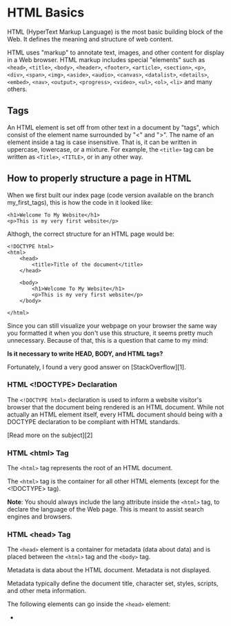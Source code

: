 # HTML Basics
HTML (HyperText Markup Language) is the most basic building block of the Web. It defines the meaning and structure of web content.

HTML uses "markup" to annotate text, images, and other content for display in a Web browser. HTML markup includes special "elements" such as `<head>`, `<title>`, `<body>`, `<header>`, `<footer>`, `<article>`, `<section>`, `<p>`, `<div>`, `<span>`, `<img>`, `<aside>`, `<audio>`, `<canvas>`, `<datalist>`, `<details>`, `<embed>`, `<nav>`, `<output>`, `<progress>`, `<video>`, `<ul>`, `<ol>`, `<li>` and many others.

## Tags
An HTML element is set off from other text in a document by "tags", which consist of the element name surrounded by "<" and ">". The name of an element inside a tag is case insensitive. That is, it can be written in uppercase, lowercase, or a mixture. For example, the `<title>` tag can be written as `<Title>`, `<TITLE>`, or in any other way.

## How to properly structure a page in HTML
When we first built our index page (code version available on the branch my_first_tags), this is how the code in it looked like:

    <h1>Welcome To My Website</h1>
    <p>This is my very first website</p>

Althogh, the correct structure for an HTML page would be:

    <!DOCTYPE html>
    <html>
        <head>
            <title>Title of the document</title>
        </head>

        <body>
            <h1>Welcome To My Website</h1>
            <p>This is my very first website</p>
        </body>
    
    </html>

Since you can still visualize your webpage on your browser the same way you formatted it when you don't use this structure, it seems pretty much unnecessary. Because of that, this is a question that came to my mind:

**Is it necessary to write HEAD, BODY, and HTML tags?**

Fortunately, I found a very good answer on [StackOverflow][1].

### HTML <!DOCTYPE> Declaration

The `<!DOCTYPE html>` declaration is used to inform a website visitor's browser that the document being rendered is an HTML document. While not actually an HTML element itself, every HTML document should being with a DOCTYPE declaration to be compliant with HTML standards.

[Read more on the subject][2]

### HTML \<html> Tag

The `<html>` tag represents the root of an HTML document.

The `<html>` tag is the container for all other HTML elements (except for the <!DOCTYPE> tag).

**Note**: You should always include the lang attribute inside the `<html>` tag, to declare the language of the Web page. This is meant to assist search engines and browsers.

### HTML \<head> Tag

The `<head>` element is a container for metadata (data about data) and is placed between the `<html>` tag and the `<body>` tag.

Metadata is data about the HTML document. Metadata is not displayed.

Metadata typically define the document title, character set, styles, scripts, and other meta information.

The following elements can go inside the `<head>` element:

- [<title>](https://www.w3schools.com/tags/tag_title.asp "W3Schools") (required in every HTML document)
- \<style>
- \<base>
- \<link>
- \<meta>
- \<script>
- \<noscript>

### HTML \<body> Tag

The `<body>` tag defines the document's body.

The `<body>` element contains all the contents of an HTML document, such as headings, paragraphs, images, hyperlinks, tables, lists, etc.

Note: There can only be one `<body>` element in an HTML document.

## References
- [Modern HTML & CSS From The Beginning (Including Sass)][3] - A paid course on [Udemy][4]
- [DevDocs][5] - A website that combines multiple API documentations in a fast, organized, and searchable interface
- [HTML.com][6] - HTML.com helps web developers of all stripes and skill levels craft the best HTML and CSS possible
    
<!-- External links -->
[1] https://stackoverflow.com/questions/5641997/is-it-necessary-to-write-head-body-and-html-tags "Go to the discusion"
[2] https://html.com/tags/doctype/#ixzz75LvhlpOp "HTML.com"
[3] https://www.udemy.com/share/1013eA3@DWujVyuW9i5f-Dd9vFBhD86NyAiX2TpDEJvqmdQPdTj_DEH0dJGaMbm1QgGJVd4JvA==/ "Udemy Course"
[4] https://www.udemy.com/ "Go to the website"
[5] https://devdocs.io/html/ "Go to the website"
[6] https://html.com/ "Go to the website"
